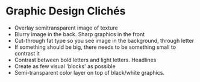 # Graphic Design Clichés

- Overlay semitransparent image of texture
- Blurry image in the back. Sharp graphics in the front
- Cut-through fat type so you see image in the background, through letter
- If something should be big, there needs to be something small to contrast it
- Contrast between bold letters and light letters. Headlines
- Create as few visual 'blocks' as possible
- Semi-transparent color layer on top of black/white graphics.
